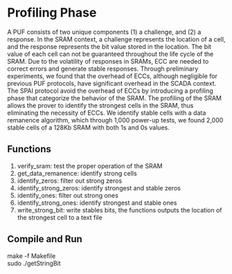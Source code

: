 # Profiling Phase
A PUF consists of two unique components (1) a challenge, and (2) a response. In the SRAM context, a challenge represents the location of a cell, and the response represents the bit value stored in the location. The bit value of each cell can not be guaranteed throughout the life cycle of the SRAM. Due to the volatility of responses in SRAMs, ECC are needed to correct errors and generate stable responses. Through preliminary experiments, we found that the overhead of ECCs, although negligible for previous PUF protocols, have significant overhead in the SCADA context. The SPAI protocol avoid the overhead of ECCs by introducing a profiling phase that categorize the behavior of the SRAM. The profiling of the SRAM allows the prover to identify the strongest cells in the SRAM, thus eliminating the necessity of ECCs. We identify stable cells with a data remanence algorithm, which through 1,000 power-up tests, we found 2,000 stable cells of a 128Kb SRAM with both 1s and 0s values.

## Functions
1. verify_sram: test the proper operation of the SRAM
2. get_data_remanence: identify strong cells
3. identify_zeros: filter out strong zeros
4. identify_strong_zeros: identify strongest and stable zeros
5. identify_ones: filter out strong ones
6. identify_strong_ones: identify strongest and stable ones
7. write_strong_bit: write stables bits, the functions outputs the location of the strongest cell to a text file

## Compile and Run
make -f Makefile \
sudo ./getStringBit
